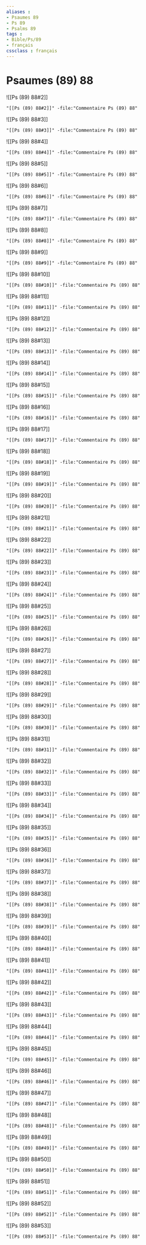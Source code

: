 ```yaml
---
aliases : 
- Psaumes 89
- Ps 89
- Psalms 89
tags : 
- Bible/Ps/89
- français
cssclass : français
---
```


# Psaumes (89) 88

![[Ps (89) 88#2]]

```query
"[[Ps (89) 88#2]]" -file:"Commentaire Ps (89) 88"
```

![[Ps (89) 88#3]]

```query
"[[Ps (89) 88#3]]" -file:"Commentaire Ps (89) 88"
```

![[Ps (89) 88#4]]

```query
"[[Ps (89) 88#4]]" -file:"Commentaire Ps (89) 88"
```

![[Ps (89) 88#5]]

```query
"[[Ps (89) 88#5]]" -file:"Commentaire Ps (89) 88"
```

![[Ps (89) 88#6]]

```query
"[[Ps (89) 88#6]]" -file:"Commentaire Ps (89) 88"
```

![[Ps (89) 88#7]]

```query
"[[Ps (89) 88#7]]" -file:"Commentaire Ps (89) 88"
```

![[Ps (89) 88#8]]

```query
"[[Ps (89) 88#8]]" -file:"Commentaire Ps (89) 88"
```

![[Ps (89) 88#9]]

```query
"[[Ps (89) 88#9]]" -file:"Commentaire Ps (89) 88"
```

![[Ps (89) 88#10]]

```query
"[[Ps (89) 88#10]]" -file:"Commentaire Ps (89) 88"
```

![[Ps (89) 88#11]]

```query
"[[Ps (89) 88#11]]" -file:"Commentaire Ps (89) 88"
```

![[Ps (89) 88#12]]

```query
"[[Ps (89) 88#12]]" -file:"Commentaire Ps (89) 88"
```

![[Ps (89) 88#13]]

```query
"[[Ps (89) 88#13]]" -file:"Commentaire Ps (89) 88"
```

![[Ps (89) 88#14]]

```query
"[[Ps (89) 88#14]]" -file:"Commentaire Ps (89) 88"
```

![[Ps (89) 88#15]]

```query
"[[Ps (89) 88#15]]" -file:"Commentaire Ps (89) 88"
```

![[Ps (89) 88#16]]

```query
"[[Ps (89) 88#16]]" -file:"Commentaire Ps (89) 88"
```

![[Ps (89) 88#17]]

```query
"[[Ps (89) 88#17]]" -file:"Commentaire Ps (89) 88"
```

![[Ps (89) 88#18]]

```query
"[[Ps (89) 88#18]]" -file:"Commentaire Ps (89) 88"
```

![[Ps (89) 88#19]]

```query
"[[Ps (89) 88#19]]" -file:"Commentaire Ps (89) 88"
```

![[Ps (89) 88#20]]

```query
"[[Ps (89) 88#20]]" -file:"Commentaire Ps (89) 88"
```

![[Ps (89) 88#21]]

```query
"[[Ps (89) 88#21]]" -file:"Commentaire Ps (89) 88"
```

![[Ps (89) 88#22]]

```query
"[[Ps (89) 88#22]]" -file:"Commentaire Ps (89) 88"
```

![[Ps (89) 88#23]]

```query
"[[Ps (89) 88#23]]" -file:"Commentaire Ps (89) 88"
```

![[Ps (89) 88#24]]

```query
"[[Ps (89) 88#24]]" -file:"Commentaire Ps (89) 88"
```

![[Ps (89) 88#25]]

```query
"[[Ps (89) 88#25]]" -file:"Commentaire Ps (89) 88"
```

![[Ps (89) 88#26]]

```query
"[[Ps (89) 88#26]]" -file:"Commentaire Ps (89) 88"
```

![[Ps (89) 88#27]]

```query
"[[Ps (89) 88#27]]" -file:"Commentaire Ps (89) 88"
```

![[Ps (89) 88#28]]

```query
"[[Ps (89) 88#28]]" -file:"Commentaire Ps (89) 88"
```

![[Ps (89) 88#29]]

```query
"[[Ps (89) 88#29]]" -file:"Commentaire Ps (89) 88"
```

![[Ps (89) 88#30]]

```query
"[[Ps (89) 88#30]]" -file:"Commentaire Ps (89) 88"
```

![[Ps (89) 88#31]]

```query
"[[Ps (89) 88#31]]" -file:"Commentaire Ps (89) 88"
```

![[Ps (89) 88#32]]

```query
"[[Ps (89) 88#32]]" -file:"Commentaire Ps (89) 88"
```

![[Ps (89) 88#33]]

```query
"[[Ps (89) 88#33]]" -file:"Commentaire Ps (89) 88"
```

![[Ps (89) 88#34]]

```query
"[[Ps (89) 88#34]]" -file:"Commentaire Ps (89) 88"
```

![[Ps (89) 88#35]]

```query
"[[Ps (89) 88#35]]" -file:"Commentaire Ps (89) 88"
```

![[Ps (89) 88#36]]

```query
"[[Ps (89) 88#36]]" -file:"Commentaire Ps (89) 88"
```

![[Ps (89) 88#37]]

```query
"[[Ps (89) 88#37]]" -file:"Commentaire Ps (89) 88"
```

![[Ps (89) 88#38]]

```query
"[[Ps (89) 88#38]]" -file:"Commentaire Ps (89) 88"
```

![[Ps (89) 88#39]]

```query
"[[Ps (89) 88#39]]" -file:"Commentaire Ps (89) 88"
```

![[Ps (89) 88#40]]

```query
"[[Ps (89) 88#40]]" -file:"Commentaire Ps (89) 88"
```

![[Ps (89) 88#41]]

```query
"[[Ps (89) 88#41]]" -file:"Commentaire Ps (89) 88"
```

![[Ps (89) 88#42]]

```query
"[[Ps (89) 88#42]]" -file:"Commentaire Ps (89) 88"
```

![[Ps (89) 88#43]]

```query
"[[Ps (89) 88#43]]" -file:"Commentaire Ps (89) 88"
```

![[Ps (89) 88#44]]

```query
"[[Ps (89) 88#44]]" -file:"Commentaire Ps (89) 88"
```

![[Ps (89) 88#45]]

```query
"[[Ps (89) 88#45]]" -file:"Commentaire Ps (89) 88"
```

![[Ps (89) 88#46]]

```query
"[[Ps (89) 88#46]]" -file:"Commentaire Ps (89) 88"
```

![[Ps (89) 88#47]]

```query
"[[Ps (89) 88#47]]" -file:"Commentaire Ps (89) 88"
```

![[Ps (89) 88#48]]

```query
"[[Ps (89) 88#48]]" -file:"Commentaire Ps (89) 88"
```

![[Ps (89) 88#49]]

```query
"[[Ps (89) 88#49]]" -file:"Commentaire Ps (89) 88"
```

![[Ps (89) 88#50]]

```query
"[[Ps (89) 88#50]]" -file:"Commentaire Ps (89) 88"
```

![[Ps (89) 88#51]]

```query
"[[Ps (89) 88#51]]" -file:"Commentaire Ps (89) 88"
```

![[Ps (89) 88#52]]

```query
"[[Ps (89) 88#52]]" -file:"Commentaire Ps (89) 88"
```

![[Ps (89) 88#53]]

```query
"[[Ps (89) 88#53]]" -file:"Commentaire Ps (89) 88"
```

